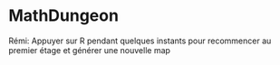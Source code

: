 # MathDungeon

Rémi:
Appuyer sur R pendant quelques instants pour recommencer au premier étage et générer une nouvelle map
